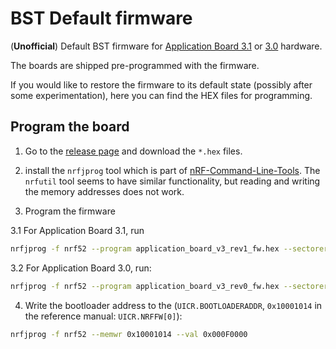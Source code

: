 # BST Default firmware

(**Unofficial**) Default BST firmware for [Application Board 3.1](https://www.bosch-sensortec.com/software-tools/tools/application-board-3-1/) or 
[3.0](https://www.bosch-sensortec.com/software-tools/tools/application-board-3-0/) hardware.

The boards are shipped pre-programmed with the firmware.

If you would like to restore the firmware to its default state
(possibly after some experimentation), 
here you can find the HEX files for programming.

## Program the board

1. Go to the [release page](https://github.com/umrx-sw/bst-default-firmware/releases) and download the `*.hex` files.

2. install the `nrfjprog` tool which is part of 
[nRF-Command-Line-Tools](https://www.nordicsemi.com/Products/Development-tools/nRF-Command-Line-Tools/).
The `nrfutil` tool seems to have similar functionality, but reading and writing the memory addresses 
does not work.

3. Program the firmware

3.1 For Application Board 3.1, run

```bash
nrfjprog -f nrf52 --program application_board_v3_rev1_fw.hex --sectorerase --verify
```

3.2 For Application Board 3.0, run:

```bash
nrfjprog -f nrf52 --program application_board_v3_rev0_fw.hex --sectorerase --verify
```

4. Write the bootloader address to the (`UICR.BOOTLOADERADDR`, `0x10001014` in the reference manual: `UICR.NRFFW[0]`):
```bash
nrfjprog -f nrf52 --memwr 0x10001014 --val 0x000F0000
```

